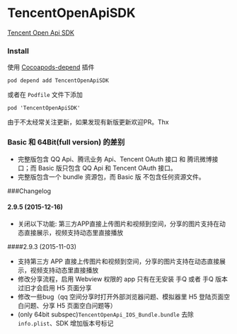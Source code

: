 TencentOpenApiSDK
=================

[Tencent Open Api SDK](http://wiki.open.qq.com/wiki/mobile/SDK%E4%B8%8B%E8%BD%BD)

### Install

使用 [Cocoapods-depend](https://github.com/candyan/cocoapods-depend) 插件

``` pod depend add TencentOpenApiSDK ```

或者在 `Podfile` 文件下添加

``` pod 'TencentOpenApiSDK' ```

由于不太经常关注更新，如果发现有新版更新欢迎PR。Thx

### Basic 和 64Bit(full version) 的差别

- 完整版包含 QQ Api、腾讯业务 Api、Tencent OAuth 接口 和 腾讯微博接口；而 Basic 版只包含 QQ Api 和 Tencent OAuth 接口。
- 完整版包含一个 bundle 资源包，而 Basic 版 不包含任何资源文件。


###Changelog

#### 2.9.5 (2015-12-16)

- 关闭以下功能: 第三方APP直接上传图片和视频到空间，分享的图片支持在动态直接展示，视频支持动态里直接播放

####2.9.3 (2015-11-03)

- 支持第三方 APP 直接上传图片和视频到空间，分享的图片支持在动态直接展示，视频支持动态里直接播放
- 修改分享流程，启用 Webview 权限的 app 只有在无安装 手Q 或者 手Q 版本过旧才会启用 H5 页面分享
- 修改一些bug（qq 空间分享时打开外部浏览器问题、模拟器里 H5 登陆页面空白问题、分享 H5 页面空白问题等）
- (only 64bit subspec)`TencentOpenApi_IOS_Bundle.bundle` 去除 `info.plist`、SDK 增加版本号标记